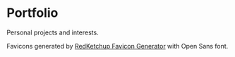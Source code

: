 # Portfolio

Personal projects and interests.

Favicons generated by [RedKetchup Favicon Generator](https://redketchup.io/favicon-generator) with Open Sans font.
